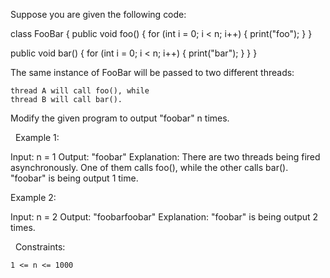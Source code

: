 Suppose you are given the following code:

class FooBar {
  public void foo() {
    for (int i = 0; i < n; i++) {
      print("foo");
    }
  }

  public void bar() {
    for (int i = 0; i < n; i++) {
      print("bar");
    }
  }
}


The same instance of FooBar will be passed to two different threads:


	thread A will call foo(), while
	thread B will call bar().


Modify the given program to output "foobar" n times.

 
Example 1:

Input: n = 1
Output: "foobar"
Explanation: There are two threads being fired asynchronously. One of them calls foo(), while the other calls bar().
"foobar" is being output 1 time.


Example 2:

Input: n = 2
Output: "foobarfoobar"
Explanation: "foobar" is being output 2 times.


 
Constraints:


	1 <= n <= 1000

